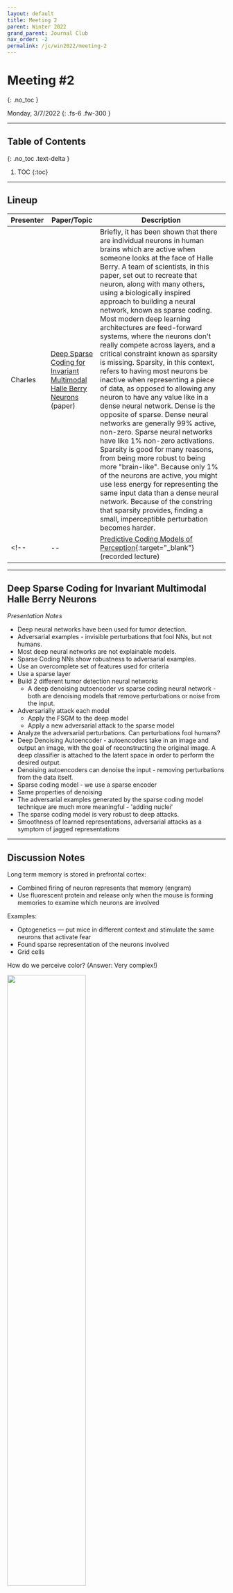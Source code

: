 ```yaml
---
layout: default
title: Meeting 2
parent: Winter 2022
grand_parent: Journal Club
nav_order: -2
permalink: /jc/win2022/meeting-2
---
```


# Meeting #2
{: .no_toc }

Monday, 3/7/2022
{: .fs-6 .fw-300 }

---

## Table of Contents
{: .no_toc .text-delta }

1. TOC
{:toc}

---

## Lineup

| Presenter | Paper/Topic | Description |
| --- | --- | --- |
| Charles | [Deep Sparse Coding for Invariant Multimodal Halle Berry Neurons](https://arxiv.org/pdf/1711.07998v2.pdf) (paper) | Briefly, it has been shown that there are individual neurons in human brains which are active when someone looks at the face of Halle Berry. A team of scientists, in this paper, set out to recreate that neuron, along with many others, using a biologically inspired approach to building a neural network, known as sparse coding. Most modern deep learning architectures are feed-forward systems, where the neurons don't really compete across layers, and a critical constraint known as sparsity is missing. Sparsity, in this context, refers to having most neurons be inactive when representing a piece of data, as opposed to allowing any neuron to have any value like in a dense neural network. Dense is the opposite of sparse. Dense neural networks are generally 99% active, non-zero. Sparse neural networks have like 1% non-zero activations. Sparsity is good for many reasons, from being more robust to being more "brain-like". Because only 1% of the neurons are active, you might use less energy for representing the same input data than a dense neural network. Because of the constring that sparsity provides, finding a small, imperceptible perturbation becomes harder. |
<!-- | -- | [Predictive Coding Models of Perception](https://simons.berkeley.edu/talks/david-cox-4-16-18){:target="_blank"} (recorded lecture) | The ability to predict future states of the world is essential for planning behavior, and it is arguably a central pillar of intelligence.  In the field of sensory neuroscience, "predictive coding" -- the notion that circuits in cerebral actively predict their own activity -- has been an influential theoretical framework for understanding visual cortex.  In my talk, I will bring together the idea of predictive coding with modern tools of machine learning to build practical, working vision models that predict their inputs in both space and time. These networks learn to predict future frames in a video sequence, with each layer in the network making local predictions and only forwarding deviations from those predictions to subsequent network layers. We show that these networks are able to robustly learn to predict the movement of synthetic (rendered) objects, and that in doing so, the networks learn internal representations that are useful for decoding latent object parameters (e.g. pose) that support object recognition with fewer training views. | -->

---

## Deep Sparse Coding for Invariant Multimodal Halle Berry Neurons

*Presentation Notes*
- Deep neural networks have been used for tumor detection.
- Adversarial examples - invisible perturbations that fool NNs, but not humans.
- Most deep neural networks are not explainable models.
- Sparse Coding NNs show robustness to adversarial examples.
- Use an overcomplete set of features used for criteria
- Use a sparse layer
- Build 2 different tumor detection neural networks
  - A deep denoising autoencoder vs sparse coding neural network - both are denoising models that remove perturbations or noise from the input.
- Adversarially attack each model
  - Apply the FSGM to the deep model
  - Apply a new adversarial attack to the sparse model
- Analyze the adversarial perturbations. Can perturbations fool humans?
- Deep Denoising Autoencoder - autoencoders take in an image and output an image, with the goal of reconstructing the original image. A deep classifier is attached to the latent space in order to perform the desired output.
- Denoising autoencoders can denoise the input - removing perturbations from the data itself.
- Sparse coding model - we use a sparse encoder
- Same properties of denoising
- The adversarial examples generated by the sparse coding model technique are much more meaningful - 'adding nuclei'
- The sparse coding model is very robust to deep attacks.
- Smoothness of learned representations, adversarial attacks as a symptom of jagged representations

---

## Discussion Notes

Long term memory is stored in prefrontal cortex: 

- Combined firing of neuron represents that memory (engram) 
- Use fluorescent protein and release only when the mouse is forming memories to examine which neurons are involved

Examples:

- Optogenetics — put mice in different context and stimulate the same neurons that activate fear
- Found sparse representation of the neurons involved 
- Grid cells 

How do we perceive color? (Answer: Very complex!) 

<img src="https://user-images.githubusercontent.com/99622705/157157677-149f6d32-0d74-4eea-8bf1-849edd39c8c7.jpeg" width="60%" />

<img src="https://user-images.githubusercontent.com/99622705/157157922-37aae2b0-f3fa-4e4d-abef-e95ce9963b8c.jpeg" width="60%" />

<img src="https://user-images.githubusercontent.com/99622705/157157943-c5fccea5-711c-4099-a635-fbbf383b64e1.jpeg" width="60%" />







